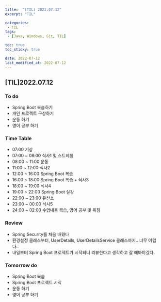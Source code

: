 ```yaml
---
title:  "[TIL] 2022.07.12"
excerpt: "TIL"

categories:
 - TIL
tags:
 - [Java, Windows, Git, TIL]

toc: true
toc_sticky: true

date: 2022-07-12
last_modified_at: 2022-07-12
---
```


## [TIL]2022.07.12  


### To do
- Spring Boot 복습하기
- 개인 프로젝트 구상하기
- 운동 하기
- 영어 공부 하기   


### Time Table
- 07:00 기상
- 07:00 ~ 08:00 식사1 및 스트레칭
- 08:00 ~ 11:00 운동
- 11:00 ~ 12:00 식사2
- 12:00 ~ 16:00 Spring Boot 복습
- 16:00 ~ 18:00 Spring Boot 복습 + 식사3
- 18:00 ~ 19:00 식사4
- 19:00 ~ 22:00 Spring Boot 실강
- 22:00 ~ 23:00 유산소
- 23:00 ~ 00:00 식사5
- 24:00 ~ 02:00 수업내용 복습, 영어 공부 및 취침                   


### Review
- Spring Security를 처음 배웠다
- 환경설정 클래스부터, UserDetails, UserDetailsService 클래스까지.. 너무 어렵다..
- 내일부터 Spring Boot 프로젝트가 시작되니 리뷰한다고 생각하고 잘 해봐야겠다.


### Tomorrow do
- Spring Boot 복습
- Spring Boot 프로젝트 시작
- 운동 하기
- 영어 공부 하기

